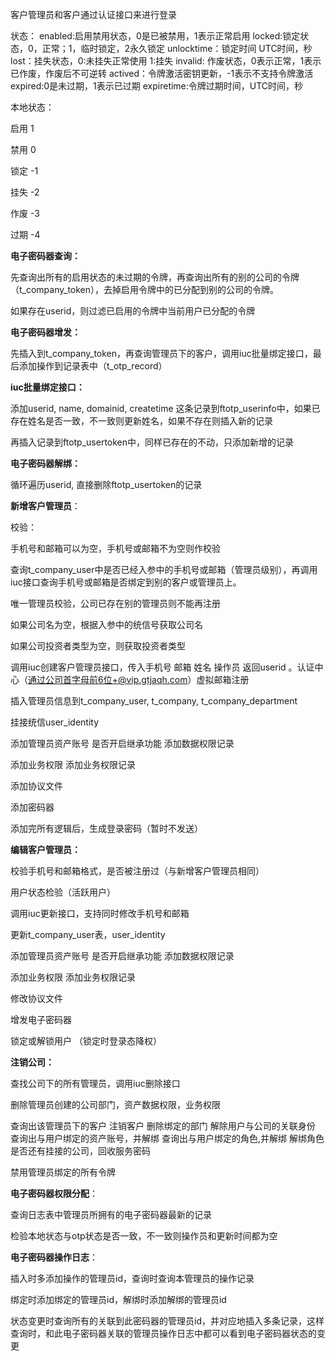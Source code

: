 客户管理员和客户通过认证接口来进行登录

状态：
enabled:启用禁用状态，0是已被禁用，1表示正常启用
locked:锁定状态，0，正常；1，临时锁定，2永久锁定
unlocktime：锁定时间 UTC时间，秒
lost：挂失状态，0:未挂失正常使用 1:挂失
invalid: 作废状态，0表示正常，1表示已作废，作废后不可逆转
actived：令牌激活密钥更新，-1表示不支持令牌激活
expired:0是未过期，1表示已过期
expiretime:令牌过期时间，UTC时间，秒



本地状态：

启用  1

禁用  0

锁定 -1

挂失 -2 

作废 -3 

过期 -4



**电子密码器查询：**

先查询出所有的启用状态的未过期的令牌，再查询出所有的别的公司的令牌（t_company_token），去掉启用令牌中的已分配到别的公司的令牌。

如果存在userid，则过滤已启用的令牌中当前用户已分配的令牌

**电子密码器增发：**

先插入到t_company_token，再查询管理员下的客户，调用iuc批量绑定接口，最后添加操作到记录表中（t_otp_record）

**iuc批量绑定接口：**

添加userid, name, domainid, createtime 这条记录到ftotp_userinfo中，如果已存在姓名是否一致，不一致则更新姓名，如果不存在则插入新的记录

再插入记录到ftotp_usertoken中，同样已存在的不动，只添加新增的记录

**电子密码器解绑：**

循环遍历userid, 直接删除ftotp_usertoken的记录

**新增客户管理员**：

校验：

手机号和邮箱可以为空，手机号或邮箱不为空则作校验

查询t_company_user中是否已经入参中的手机号或邮箱（管理员级别），再调用iuc接口查询手机号或邮箱是否绑定到别的客户或管理员上。

唯一管理员校验，公司已存在别的管理员则不能再注册

如果公司名为空，根据入参中的统信号获取公司名

如果公司投资者类型为空，则获取投资者类型

调用iuc创建客户管理员接口，传入手机号 邮箱 姓名 操作员 返回userid 。认证中心（通过公司首字母前6位+@vip.gtjaqh.com）虚拟邮箱注册

插入管理员信息到t_company_user, t_company, t_company_department

挂接统信user_identity

添加管理员资产账号 是否开启继承功能 添加数据权限记录

添加业务权限 添加业务权限记录

添加协议文件

添加密码器

添加完所有逻辑后，生成登录密码（暂时不发送）

**编辑客户管理员：**

校验手机号和邮箱格式，是否被注册过（与新增客户管理员相同）

用户状态检验（活跃用户）

调用iuc更新接口，支持同时修改手机号和邮箱

更新t_company_user表，user_identity

添加管理员资产账号 是否开启继承功能 添加数据权限记录

添加业务权限 添加业务权限记录

修改协议文件

增发电子密码器

锁定或解锁用户 （锁定时登录态降权）

**注销公司：**

查找公司下的所有管理员，调用iuc删除接口

删除管理员创建的公司部门，资产数据权限，业务权限

查询出该管理员下的客户 注销客户  删除绑定的部门  解除用户与公司的关联身份 查询出与用户绑定的资产账号，并解绑 查询出与用户绑定的角色,并解绑   解绑角色  是否还有挂接的公司，回收服务密码

禁用管理员绑定的所有令牌

**电子密码器权限分配**：

查询日志表中管理员所拥有的电子密码器最新的记录

 检验本地状态与otp状态是否一致，不一致则操作员和更新时间都为空

**电子密码器操作日志**：

插入时多添加操作的管理员id，查询时查询本管理员的操作记录

绑定时添加绑定的管理员id，解绑时添加解绑的管理员id

状态变更时查询所有的关联到此密码器的管理员id，并对应地插入多条记录，这样查询时，和此电子密码器关联的管理员操作日志中都可以看到电子密码器状态的变更







